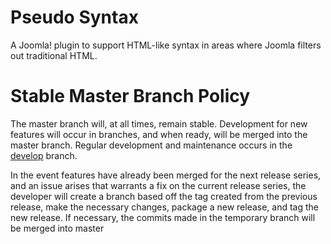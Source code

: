 Pseudo Syntax
=============
A Joomla! plugin to support HTML-like syntax in areas where Joomla filters out traditional HTML.

Stable Master Branch Policy
====================
The master branch will, at all times, remain stable. Development for new features will occur in branches, and when ready, will be merged into the master branch. Regular development and maintenance occurs in the [develop](https://github.com/betweenbrain/Pseudo-Syntax/tree/develop) branch.

In the event features have already been merged for the next release series, and an issue arises that warrants a fix on the current release series, the developer will create a branch based off the tag created from the previous release, make the necessary changes, package a new release, and tag the new release. If necessary, the commits made in the temporary branch will be merged into master

